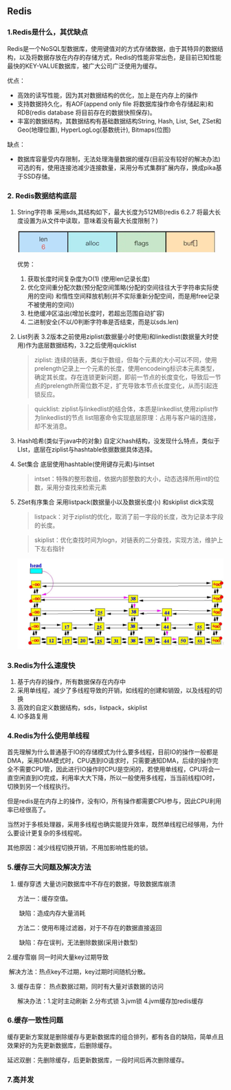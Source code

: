 ## Redis

### 1.Redis是什么，其优缺点

Redis是一个NoSQL型数据库，使用键值对的方式存储数据，由于其特异的数据结构，以及将数据存放在内存的存储方式，Redis的性能非常出色，是目前已知性能最快的KEY-VALUE数据库，被广大公司广泛使用为缓存。

优点：

- 高效的读写性能，因为其对数据结构的优化，加上是在内存上的操作
- 支持数据持久化，有AOF(append only file 将数据库操作命令存储起来)和RDB(redis database 将目前存在的数据快照保存)。
- 丰富的数据结构，其数据结构有基础数据结构String, Hash, List, Set, ZSet和Geo(地理位置), HyperLogLog(基数统计), Bitmaps(位图)

缺点：

- 数据库容量受内存限制，无法处理海量数据的缓存(目前没有较好的解决办法) 可选的有，使用连接池减少连接数量，采用分布式集群扩展内存，换成pika基于SSD存储。

### 2. Redis数据结构底层

1. String字符串 采用sds,其结构如下，最大长度为512MB(redis 6.2.7 将最大长度设置为从文件中读取，意味着没有最大长度限制？)

   ![image-20240402215306228](img/sds.png)

   优势：

   1. 获取长度时间复杂度为O(1)    (使用len记录长度)
   2. 优化空间重分配次数(预分配空间策略(分配的空间往往大于字符串实际使用的空间) 和惰性空间释放机制(并不实际重新分配空间，而是用free记录不被使用的空间))
   3. 杜绝缓冲区溢出(增加长度时，若超出范围自动扩容)
   4. 二进制安全(不以/0判断字符串是否结束，而是以sds.len)

2. List列表 3.2版本之前使用ziplist(数据量小时使用)和linkedlist(数据量大时使用)作为底层数据结构，3.2之后使用quicklist

   > ziplist: 连续的链表，类似于数组，但每个元素的大小可以不同，使用prelength记录上一个元素的长度，使用encodeing标识本元素类型，确定其长度。存在连锁更新问题，即前一节点的长度变化，导致后一节点的prelength所需位数不足，扩充导致本节点长度变化，从而引起连锁反应。

   >quicklist: ziplist与linkedlist的结合体，本质是linkedlist,使用ziplist作为linkedlist的节点
   list阻塞命令实现底层原理：占用与客户端的连接，却不发消息。

3. Hash哈希(类似于java中的对象) 自定义hash结构，没发现什么特点，类似于LIst，底层在ziplist与hashtable依据数据具体选择。

4. Set集合 底层使用hashtable(使用键存元素)与intset

   > intset：特殊的整形数组，依据内部整数的大小，动态选择所用int的位数，采用分查找来检索元素


5. ZSet有序集合 采用listpack(数据量小以及数据长度小) 和skiplist dick实现

   > listpack：对于ziplist的优化，取消了前一字段的长度，改为记录本字段的长度。

   > skiplist：优化查找时间为logn，对链表的二分查找，实现方法，维护上下左右指针

   ![image-20240403113629013](img/skiplist.png)

### 3.Redis为什么速度快

1. 基于内存的操作，所有数据保存在内存中
2. 采用单线程，减少了多线程导致的开销，如线程的创建和销毁，以及线程的切换
3. 高效的自定义数据结构，sds，listpack，skiplist
4. IO多路复用

### 4.Redis为什么使用单线程

首先理解为什么普通基于IO的存储模式为什么要多线程，目前IO的操作一般都是DMA，采用DMA模式时，CPU遇到IO请求时，只需要通知DMA，后续的操作完全不需要CPU管，因此进行IO操作时CPU是空闲的，若使用单线程，CPU将会一直空闲直到IO完成，利用率大大下降，所以一般使用多线程，当当前线程IO时，切换到另一个线程执行。

但是redis是在内存上的操作，没有IO，所有操作都需要CPU参与，因此CPU利用率已经很高了。

当然对于多核处理器，采用多线程也确实能提升效率，既然单线程已经够用，为什么要设计更复杂的多线程呢。

其他原因：减少线程切换开销，不用加影响性能的锁。

### 5.缓存三大问题及解决方法

1. 缓存穿透             大量访问数据库中不存在的数据，导致数据库崩溃

   方法一：缓存空值。

   ​	缺陷：造成内存大量消耗

   方法二：使用布隆过滤器，对于不存在的数据直接返回

   ​	缺陷：存在误判，无法删除数据(采用计数型)

2.缓存雪崩         同一时间大量key过期导致

​	解决方法：热点key不过期，key过期时间随机分散。

3. 缓存击穿：     热点数据过期，同时有大量对该数据的访问

   解决办法：1.定时主动刷新 2.分布式锁 3.jvm锁 4.jvm缓存加redis缓存

### 6.缓存一致性问题

缓存更新方案就是删除缓存与更新数据库的组合排列，都有各自的缺陷，简单点且效果好的为先更新数据库，后删除缓存。

延迟双删：先删除缓存，后更新数据库，一段时间后再次删除缓存。

### 7.高并发

